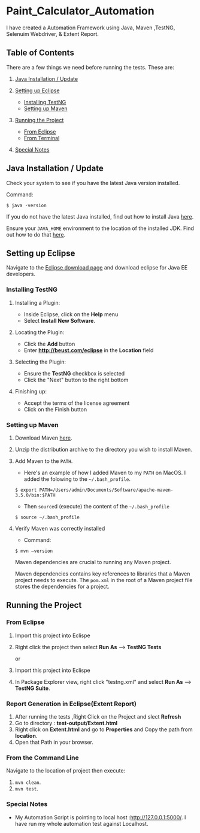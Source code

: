 # Paint_Calculator_Automation 

I have created a Automation Framework using Java, Maven ,TestNG, Selenuim Webdriver, & Extent Report. 

## Table of Contents
There are a few things we need before running the tests. These are:

1. [Java Installation / Update](#installation)
1. [Setting up Eclipse](#eclipse-setup)
    
    *  [Installing TestNG](#eclipse-testng-installation)
    *  [Setting up Maven](#setting-up-maven)
1. [Running the Project](#running-the-project)
    
    * [From Eclipse](#from-eclipse)
    * [From Terminal](#from-command-line)
1. [Special Notes](#special-notes)


## <a id="eclipse-setup"></a>Java Installation / Update

Check your system to see if you have the latest Java version installed.
 
 Command:
 ```shell
$ java -version
```

If you do not have the latest Java installed, find out how to install Java [here](https://www.java.com/en/download/help/download_options.xml).

Ensure your `JAVA_HOME` environment to the location of the installed JDK. Find out how to do that [here](https://docs.oracle.com/cd/E19182-01/820-7851/inst_cli_jdk_javahome_t/).

##  <a id="installation"></a> Setting up Eclipse

Navigate to the [Eclipse download page](https://eclipse.org/downloads/) and download eclipse for Java EE developers.

### <a id="eclipse-testng-installation"></a> Installing TestNG

1. Installing a Plugin:
    * Inside Eclipse, click on the **Help** menu  
    * Select **Install New Software**.


1. Locating the Plugin:
    * Click the **Add** button
    * Enter **http://beust.com/eclipse** in the **Location** field


1. Selecting the Plugin:
    * Ensure the **TestNG** checkbox is selected
    * Click the "Next" button to the right bottom


1. Finishing up:
    * Accept the terms of the license agreement
    * Click on the Finish button


### <a id="setting-up-maven"></a>Setting up Maven

1. Download Maven [here](https://maven.apache.org/download.cgi).

    

1. Unzip the distribution archive to the directory you wish to install Maven. 
  
1. Add Maven to the `PATH`.

    * Here's an example of how I added Maven to my `PATH` on MacOS.
    I added the folowing to the `~/.bash_profile`.

    ```shell
    $ export PATH=/Users/admin/Documents/Software/apache-maven-3.5.0/bin:$PATH

    ```
    * Then `source`d (execute) the content of the `~/.bash_profile`
      
    ``` shell 
    $ source ~/.bash_profile
    ```

1. Verify Maven was correctly installed

    * Command:

    ```shell
    $ mvn –version
    ```

    Maven dependencies are crucial to running any Maven project.
    
    Maven dependencies contains key references to libraries that a Maven project needs to execute. The `pom.xml` in the root of a Maven project file stores the dependencies for a project.

## <a id="running-the-project"></a> Running the Project

### <a id="from-eclipse"></a> From Eclipse

  1. Import this project into Eclispe
  1. Right click the project then select **Run As** --> **TestNG Tests**
  
     or
    
  1. Import this project into Eclispe
  1. In Package Explorer view, right click "testng.xml" and select **Run As** --> **TestNG Suite**.
  
 ### <a id="from-eclipse"></a> Report Generation in Eclipse(Extent Report)
 
  1. After running the tests ,Right Click on the Project and slect **Refresh**
  2. Go to directory : **test-output/Extent.html**
  3. Right click on **Extent.html** and go to **Properties** and Copy the path from **location**.
  4. Open that Path in your browser.
  
  
  ### <a id="from-command-line"></a> From the Command Line

  Navigate to the location of project then execute:
 1. `mvn clean`. 
 2. `mvn test`.

### <a id="special-notes"></a> Special Notes

* My Automation Script is pointing to local host :http://127.0.0.1:5000/. I have run my whole automation test against Localhost.


